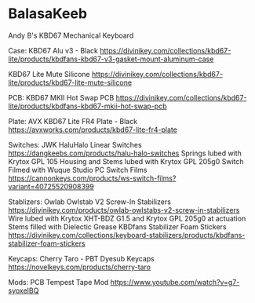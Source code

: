 # BalasaKeeb
Andy B's KBD67 Mechanical Keyboard

Case: KBD67 Alu v3 - Black
  https://divinikey.com/collections/kbd67-lite/products/kbdfans-kbd67-v3-gasket-mount-aluminum-case
  
KBD67 Lite Mute Silicone
    https://divinikey.com/collections/kbd67-lite/products/kbd67-lite-mute-silicone

PCB: KBD67 MKII Hot Swap PCB
  https://divinikey.com/collections/kbd67-lite/products/kbdfans-kbd67-mkii-hot-swap-pcb
  
Plate: AVX KBD67 Lite FR4 Plate - Black
  https://avxworks.com/products/kbd67-lite-fr4-plate
  
Switches: JWK HaluHalo Linear Switches
  https://dangkeebs.com/products/halu-halo-switches
      Springs lubed with Krytox GPL 105
      Housing and Stems lubed with Krytox GPL 205g0
      Switch Filmed with Wuque Studio PC Switch Films
        https://cannonkeys.com/products/ws-switch-films?variant=40725520908399

Stablizers: Owlab Owlstab V2 Screw-In Stabilizers
  https://divinikey.com/products/owlab-owlstabs-v2-screw-in-stabilizers
      Wire lubed with Krytox XHT-BDZ G1.5 and Krytox GPL 205g0 at actuation
      Stems filled with Dielectic Grease
      KBDfans Stabilizer Foam Stickers
        https://divinikey.com/collections/keyboard-stabilizers/products/kbdfans-stabilizer-foam-stickers
      
Keycaps: Cherry Taro - PBT Dyesub Keycaps
  https://novelkeys.com/products/cherry-taro
  
Mods: 
 PCB Tempest Tape Mod
  https://www.youtube.com/watch?v=g7-syoxeIBQ
  
